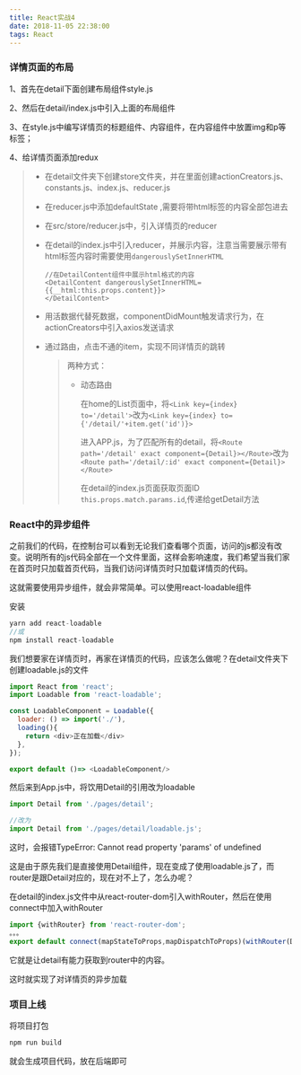 ```yaml
---
title: React实战4
date: 2018-11-05 22:38:00
tags: React
---
```

### 详情页面的布局

1、首先在detail下面创建布局组件style.js

2、然后在detail/index.js中引入上面的布局组件

3、在style.js中编写详情页的标题组件、内容组件，在内容组件中放置img和p等标签；

4、给详情页面添加redux

> * 在detail文件夹下创建store文件夹，并在里面创建actionCreators.js、constants.js、index.js、reducer.js
>
> * 在reducer.js中添加defaultState	,需要将带html标签的内容全部包进去
>
> * 在src/store/reducer.js中，引入详情页的reducer
>
> * 在detail的index.js中引入reducer，并展示内容，注意当需要展示带有html标签内容时需要使用`dangerouslySetInnerHTML`
>
>   ```<DetailContent dangerouslySetInnerHTML={{__html:this.props.content}}>
>   //在DetailContent组件中展示html格式的内容
>   <DetailContent dangerouslySetInnerHTML={{__html:this.props.content}}>
>   </DetailContent>
>   ```
>
> * 用活数据代替死数据，componentDidMount触发请求行为，在actionCreators中引入axios发送请求
>
> * 通过路由，点击不通的item，实现不同详情页的跳转
>
>   > 两种方式：
>   >
>   > * 动态路由
>   >
>   >   在home的List页面中，将`<Link key={index} to='/detail'>`改为`<Link key={index} to={'/detail/'+item.get('id')}>`
>   >
>   >   进入APP.js，为了匹配所有的detail，将`<Route path='/detail' exact component={Detail}></Route>`改为`<Route path='/detail/:id' exact component={Detail}></Route>`
>   >
>   >   在detail的index.js页面获取页面ID `this.props.match.params.id`,传递给getDetail方法





### React中的异步组件

之前我们的代码，在控制台可以看到无论我们查看哪个页面，访问的js都没有改变。说明所有的js代码全部在一个文件里面，这样会影响速度，我们希望当我们家在首页时只加载首页代码，当我们访问详情页时只加载详情页的代码。

这就需要使用异步组件，就会非常简单。可以使用react-loadable组件

安装

```javascript
yarn add react-loadable
//或
npm install react-loadable
```

我们想要家在详情页时，再家在详情页的代码，应该怎么做呢？在detail文件夹下创建loadable.js的文件

```javascript
import React from 'react';
import Loadable from 'react-loadable';

const LoadableComponent = Loadable({
  loader: () => import('./'),
  loading(){
  	return <div>正在加载</div>
  },
});

export default ()=> <LoadableComponent/>
```

然后来到App.js中，将饮用Detail的引用改为loadable

```javascript
import Detail from './pages/detail';

//改为
import Detail from './pages/detail/loadable.js';
```

这时，会报错TypeError: Cannot read property 'params' of undefined

这是由于原先我们是直接使用Detail组件，现在变成了使用loadable.js了，而router是跟Detail对应的，现在对不上了，怎么办呢？

在detail的index.js文件中从react-router-dom引入withRouter，然后在使用connect中加入withRouter

```javascript
import {withRouter} from 'react-router-dom';
。。。
export default connect(mapStateToProps,mapDispatchToProps)(withRouter(Detail));
```

它就是让detail有能力获取到router中的内容。

这时就实现了对详情页的异步加载



### 项目上线

将项目打包

```javascript
npm run build
```

就会生成项目代码，放在后端即可
